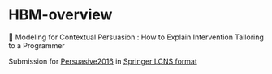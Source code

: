 # HBM-overview
:book:  Modeling for Contextual Persuasion : How to Explain Intervention Tailoring to a Programmer 

Submission for [Persuasive2016](http://persuasive2016.org/) in [Springer LCNS format](http://www.springer.com/computer/lncs?SGWID=0-164-6-793341-0)